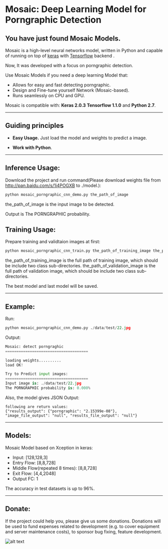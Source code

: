 
# Mosaic: Deep Learning Model for Porngraphic Detection


## You have just found Mosaic Models.

Mosaic is a high-level neural networks model, written in Python and capable of running on top of [keras](https://github.com/fchollet/keras) with [Tensorflow](https://github.com/tensorflow/tensorflow) backend . 

Now, It was developed with a focus on porngraphic detection. 

Use Mosaic Models if you need a deep learning Model that:

- Allows for easy and fast detecting porngraphic.
- Design and Fine-tune yourself Network (Mosaic-based).
- Runs seamlessly on CPU and GPU.

Mosaic is compatible with: __Keras 2.0.3__   __Tensorflow 1.1.0__ and __Python 2.7__.


------------------


## Guiding principles

- __Easy Usage.__ Just load the model and weights to predict a image.

- __Work with Python__. 


------------------


## Inference Usage:

Download the project and run command(Please download weights file from http://pan.baidu.com/s/1i4POGXB to ./model.):

```python
python mosaic_porngraphic_cnn_demo.py the_path_of_image

```
the_path_of_image is the input image to be detected.


Output is The PORNGRAPHIC probability.


## Training Usage:

Prepare training and validtaion images at first:

```python
python mosaic_porngraphic_cnn_train.py the_path_of_training_image the_path_of_validation_image 

```
the_path_of_training_image is the full path of training image, which should be include two class sub-directories.
the_path_of_validation_image is the full path of validation image, which should be include two class sub-directories.


The best model and last model will be saved.


------------------

## Example:

Run:
```python
python mosaic_porngraphic_cnn_demo.py ./data/test/22.jpg

```

Output:
```python
Mosaic: detect porngraghic
=====================================

loading weights..........
load OK!

Try to Predict input images:
=====================================
Input image is: ./data/test/22.jpg
The PORNGRAPHIC probability is: 0.000% 
```

Also, the model gives JSON Output:
```
following are return values:
{"results_output": {"porngraphic": "2.15399e-08"}, "image_file_output": "null", "results_file_output": "null"}
```
------------------


## Models:

Mosaic Model based on Xception in keras:

- Input: [128,128,3]
- Entry Flow: [8,8,728]
- Middle Flow(repeated 8 times): [8,8,728]
- Exit Flow: [4,4,2048]
- Output FC: 1

The accuracy in test datasets is up to 96%.


------------------


## Donate:

If the project could help you, please give us some donations. Donations will be used to fund expenses related to development (e.g. to cover equipment and server maintenance costs), to sponsor bug fixing, feature development.


![alt text](https://github.com/yongxuUSTC/deep_learning_based_speech_enhancement_keras_python/blob/master/mixture2clean_dnn/appendix/enhanced_log_sp.png)





